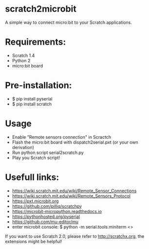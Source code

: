 # scratch2microbit
A simple way to connect micro:bit to your Scratch applications.

# Requirements:
- Scratch 1.4 
- Python 2 
- micro:bit board

# Pre-installation:
- $ pip install pyserial
- $ pip install scratch

# Usage
- Enable "Remote sensors connection" in Scractch 
- Flash the micro:bit board with dispatch2serial.pxt (or your own derivation)
- Run python script serial2scratch.py
- Play you Scratch script!

# Usefull links:
- https://wiki.scratch.mit.edu/wiki/Remote_Sensor_Connections
- https://wiki.scratch.mit.edu/wiki/Remote_Sensors_Protocol
- https://pxt.microbit.org
- https://github.com/pilliq/scratchpy
- https://microbit-micropython.readthedocs.io
- https://pythonhosted.org/pyserial
- https://github.com/mu-editor/mu
- enter microbit console: $ python -m serial.tools.miniterm <>

If you want to use Scratch 2.0, please refer to http://scratchx.org, the extensions might be helpful!
